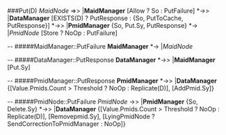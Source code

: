 ###Put(D)
_MaidNode_ =>> |__MaidManager__ [Allow ? So : PutFailure]  *->> |__DataManager__  [EXISTS(D) ? PutResponse : {So, PutToCache, PutResponse}] *->> |__PmidManager__ {So, Put.Sy, PutResponse} *-> |_PmidNode_ [Store ? NoOp : PutFailure]

--
#####MaidManager::PutFailure
__MaidManager__ *-> |_MaidNode_ 

--
#####DataManager::PutResponse
__DataManager__ *->> |__MaidManager__ [Put.Sy]

--
#####PmidManager::PutResponse
__PmidManager__ *->> |__DataManager__ {[Value.Pmids.Count > Threshold ? NoOp : Replicate(D)], [AddPmid.Sy]}

--
#####PmidNode::PutFailure
_PmidNode_ ->> |__PmidManager__ {So, Delete.Sy} *->> |__DataManager__ {[Value.Pmids.Count > Threshold ? NoOp : Replicate(D)], [Removepmid.Sy], [LyingPmidNode ? SendCorrectionToPmidManager : NoOp]} 

